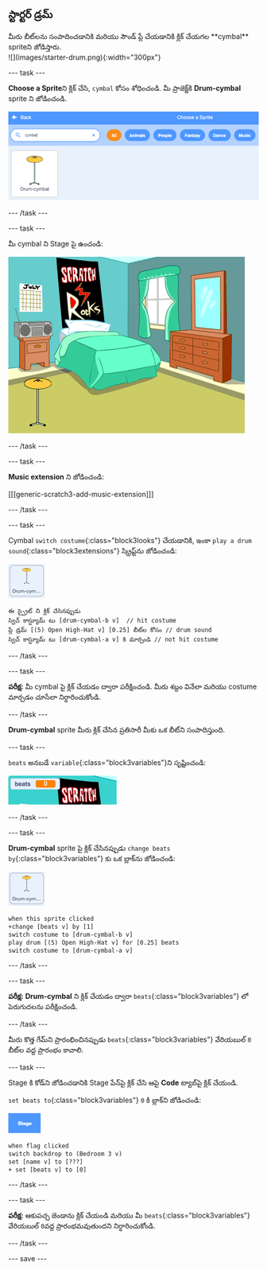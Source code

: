 ## స్టార్టర్ డ్రమ్

<div style="display: flex; flex-wrap: wrap">
<div style="flex-basis: 200px; flex-grow: 1; margin-right: 15px;">
మీరు బీట్‌లను సంపాదించడానికి మరియు సౌండ్ ప్లే చేయడానికి క్లిక్ చేయగల **cymbal** spriteని జోడిస్తారు.
</div>
<div>
![](images/starter-drum.png){:width="300px"}
</div>
</div>

--- task ---

**Choose a Sprite**ని క్లిక్ చేసి, `cymbal` కోసం శోధించండి. మీ ప్రాజెక్ట్‌కి **Drum-cymbal** sprite ని జోడించండి.

![](images/cymbal-gallery.png)

--- /task ---

--- task ---

మీ cymbal ని Stage పై ఉంచండి:

![](images/cymbal-stage.png)

--- /task ---

--- task ---

**Music extension** ని జోడించండి:

[[[generic-scratch3-add-music-extension]]]

--- /task ---

--- task ---

Cymbal `switch costume`{:class="block3looks"} చేయడానికి, ఇంకా `play a drum sound`{:class="block3extensions"} స్క్రిప్ట్‌ను జోడించండి:

![](images/cymbal-icon.png)

```blocks3
ఈ స్ప్రైట్ ని క్లిక్ చేసినప్పుడు
స్విచ్ కాస్ట్యూమ్‌ టు [drum-cymbal-b v]  // hit costume
ప్లే డ్రమ్ [(5) Open High-Hat v] [0.25] బీట్‌ల కోసం // drum sound
స్విచ్ కాస్ట్యూమ్‌ టు [drum-cymbal-a v] కి మార్చండి // not hit costume
```

--- /task ---

--- task ---

**పరీక్ష:** మీ cymbal పై క్లిక్ చేయడం ద్వారా పరీక్షించండి. మీరు శబ్దం వినేలా మరియు costume మార్చడం చూసేలా నిర్ధారించుకోండి.

--- /task ---

**Drum-cymbal** sprite మీరు క్లిక్ చేసిన ప్రతిసారీ మీకు ఒక బీట్‌ని సంపాదిస్తుంది.

--- task ---

`beats` అనబడే `variable`{:class="block3variables"}ని సృష్టించండి:

![](images/beats-variable.png)

--- /task ---

--- task ---

**Drum-cymbal** sprite పై క్లిక్ చేసినప్పుడు `change beats by`{:class="block3variables"} కు ఒక బ్లాక్‌ను జోడించండి:

![](images/cymbal-icon.png)

```blocks3
when this sprite clicked
+change [beats v] by [1]
switch costume to [drum-cymbal-b v]
play drum [(5) Open High-Hat v] for [0.25] beats 
switch costume to [drum-cymbal-a v]
```

--- /task ---

--- task ---

**పరీక్ష:** **Drum-cymbal** ని క్లిక్ చేయడం ద్వారా `beats`{:class="block3variables"} లో పెరుగుదలను పరీక్షించండి.

--- /task ---

మీరు కొత్త గేమ్‌ని ప్రారంభించినప్పుడు `beats`{:class="block3variables"} వేరియబుల్ `0` బీట్‌ల వద్ద ప్రారంభం కావాలి.

--- task ---

Stage కి కోడ్‌ని జోడించడానికి Stage పేన్‌పై క్లిక్ చేసి ఆపై **Code** ట్యాబ్‌పై క్లిక్ చేయండి.

`set beats to`{:class="block3variables"} `0` కి బ్లాక్‌ని జోడించండి:

![](images/stage-icon.png)

```blocks3
when flag clicked
switch backdrop to (Bedroom 3 v) 
set [name v] to [???] 
+ set [beats v] to [0]
```
--- /task ---

--- task ---

**పరీక్ష:** ఆకుపచ్చ జెండాను క్లిక్ చేయండి మరియు మీ `beats`{:class="block3variables"} వేరియబుల్ `0`వద్ద ప్రారంభమవుతుందని నిర్ధారించుకోండి.

--- /task ---

--- save ---

